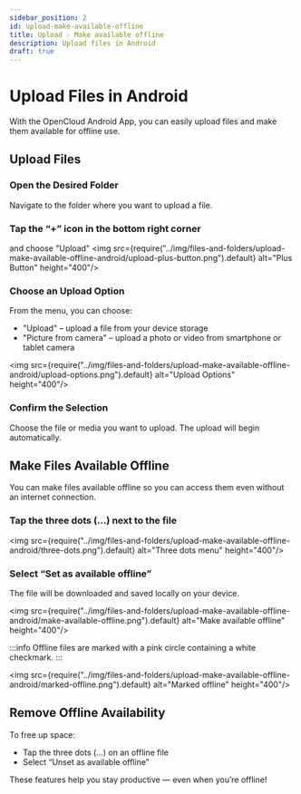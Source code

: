 ```yaml
---
sidebar_position: 2
id: upload-make-available-offline
title: Upload - Make available offline
description: Upload files in Android
draft: true
---
```


# Upload Files in Android

With the OpenCloud Android App, you can easily upload files and make them available for offline use.

## Upload Files

### Open the Desired Folder

Navigate to the folder where you want to upload a file.

### Tap the “+” icon in the bottom right corner

and choose "Upload"
<img src={require("../img/files-and-folders/upload-make-available-offline-android/upload-plus-button.png").default} alt="Plus Button" height="400"/>

### Choose an Upload Option

From the menu, you can choose:

- "Upload" – upload a file from your device storage
- "Picture from camera" – upload a photo or video from smartphone or tablet camera

<img src={require("../img/files-and-folders/upload-make-available-offline-android/upload-options.png").default} alt="Upload Options" height="400"/>

### Confirm the Selection

Choose the file or media you want to upload. The upload will begin automatically.

## Make Files Available Offline

You can make files available offline so you can access them even without an internet connection.

### Tap the three dots (...) next to the file

<img src={require("../img/files-and-folders/upload-make-available-offline-android/three-dots.png").default} alt="Three dots menu" height="400"/>

### Select “Set as available offline”

The file will be downloaded and saved locally on your device.

<img src={require("../img/files-and-folders/upload-make-available-offline-android/make-available-offline.png").default} alt="Make available offline" height="400"/>

:::info
Offline files are marked with a pink circle containing a white checkmark.
:::

<img src={require("../img/files-and-folders/upload-make-available-offline-android/marked-offline.png").default} alt="Marked offline" height="400"/>

## Remove Offline Availability

To free up space:

- Tap the three dots (...) on an offline file
- Select “Unset as available offline”

These features help you stay productive — even when you’re offline!
